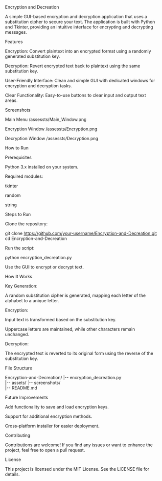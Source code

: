 Encryption and Decreation

A simple GUI-based encryption and decryption application that uses a substitution cipher to secure your text. The application is built with Python and Tkinter, providing an intuitive interface for encrypting and decrypting messages.

Features

Encryption: Convert plaintext into an encrypted format using a randomly generated substitution key.

Decryption: Revert encrypted text back to plaintext using the same substitution key.

User-Friendly Interface: Clean and simple GUI with dedicated windows for encryption and decryption tasks.

Clear Functionality: Easy-to-use buttons to clear input and output text areas.

Screenshots

Main Menu
/assessts/Main_Window.png


Encryption Window
/assessts/Encryption.png


Decryption Window
/assessts/Decryption.png


How to Run

Prerequisites

Python 3.x installed on your system.

Required modules:

tkinter

random

string

Steps to Run

Clone the repository:

git clone https://github.com/your-username/Encryption-and-Decreation.git
cd Encryption-and-Decreation

Run the script:

python encryption_decreation.py

Use the GUI to encrypt or decrypt text.

How It Works

Key Generation:

A random substitution cipher is generated, mapping each letter of the alphabet to a unique letter.

Encryption:

Input text is transformed based on the substitution key.

Uppercase letters are maintained, while other characters remain unchanged.

Decryption:

The encrypted text is reverted to its original form using the reverse of the substitution key.

File Structure

Encryption-and-Decreation/
|-- encryption_decreation.py  
|-- assets/
    |-- screenshots/        
|-- README.md                 

Future Improvements

Add functionality to save and load encryption keys.

Support for additional encryption methods.

Cross-platform installer for easier deployment.

Contributing

Contributions are welcome! If you find any issues or want to enhance the project, feel free to open a pull request.

License

This project is licensed under the MIT License. See the LICENSE file for details.

